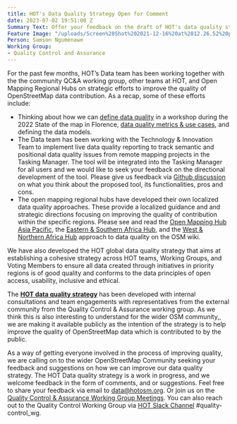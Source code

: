 ```yaml
---
title: HOT's Data Quality Strategy Open for Comment
date: 2023-07-02 19:51:00 Z
Summary Text: Offer your feedback on the draft of HOT's data quality strategy!
Feature Image: "/uploads/Screen%20Shot%202021-12-16%20at%2012.26.52%20pm-de2129.png"
Person: Samson Ngumenawe
Working Group:
- Quality Control and Assurance
---
```


For the past few months, HOT’s Data team has been working together with the the community QC&A working group, other teams at HOT, and Open Mapping Regional Hubs on strategic efforts to improve the quality of OpenStreetMap data contribution. As a recap, some of these efforts include:
* Thinking about how we can [define data quality](https://www.hotosm.org/updates/working-together-for-better-osm-data-quality/) in a workshop during the 2022 State of the map in Florence, [data quality metrics & use cases](https://wiki.openstreetmap.org/wiki/Humanitarian_OSM_Team/Core_Impact_Area_Datasets_,_Use_cases_%26_Data_Quality_Metrics), and defining the data models.
* The Data team has been working with the Technology & Innovation Team to implement live data quality reporting to track semantic and positional data quality issues from remote mapping projects in the Tasking Manager. The tool will be integrated into the Tasking Manager for all users and we would like to seek your feedback on the directional development of the tool. Please give us feedback via [Github discussion](https://github.com/hotosm/tasking-manager/discussions/5685) on what you think about the proposed tool, its functionalities, pros and cons.
* The open mapping regional hubs have developed their own localized data quality approaches. These provide a localized guidance and and strategic directions focusing on improving the quality of contribution within the specific regions. Please see and read the [Open Mapping Hub Asia Pacific](https://wiki.openstreetmap.org/wiki/Humanitarian_OSM_Team/Open_Mapping_Hub_-_Asia_Pacific/Data_Quality_Approach), the [Eastern & Southern Africa Hub](https://wiki.openstreetmap.org/wiki/Humanitarian_OSM_Team/Open_Mapping_Hub_Eastern_and_Southern_Africa/Data_Quality_Approach), and the [West & Northern Africa Hub](https://wiki.openstreetmap.org/wiki/Humanitarian_OSM_Team/Open_Mapping_Hub_West_and_Northern_Africa/Data_Quality_Approach) approach to data quality on the OSM wiki.

We have also developed the HOT global data quality strategy that aims at establishing a cohesive strategy across HOT teams, Working Groups, and Voting Members to ensure all data created through initiatives in priority regions is of good quality and conforms to the data principles of open access, usability, inclusive and ethical. 

The **[HOT data quality strategy](https://drive.google.com/file/d/1s1QcjcToDHG530NVpdsrVDZUxrGkdM3T/view?usp=drivesdk)** has been developed with internal consultations and team engagements with representatives from the external community from the Quality Control & Assurance working group. As we think this is also interesting to understand for the wider OSM community,, we are making it available publicly as the intention of the strategy is to help improve the quality of OpenStreetMap data which is contributed to by the public.

As a way of getting everyone involved in the process of improving quality, we are calling on to the wider OpenStreetMap Community  seeking your feedback and suggestions on how we can improve our data quality strategy. The HOT Data quality strategy is a work in progress, and we welcome feedback in the form of comments, and or suggestions. Feel free to share your feedback via email to [data@hotosm.org](mailto:data@hotosm.org). Or join us on the [Quality Control & Assurance Working Group Meetings](https://calendar.google.com/calendar/u/0/embed?src=hotosm.org_848e89aaiab04ag94d23rqn558@group.calendar.google.com). You can also reach out to the Quality Control Working Group via [HOT Slack Channel](https://hotosm.slack.com/archives/CLF237CMD) #quality-control_wg.
